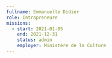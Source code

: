 ```yaml
---
fullname: Emmanuelle Didier
role: Intrapreneure
missions:
  - start: 2021-01-05
    end: 2021-12-31
    status: admin
    employer: Ministère de la Culture
---
```


